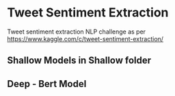 # Tweet Sentiment Extraction
Tweet sentiment extraction NLP challenge as per https://www.kaggle.com/c/tweet-sentiment-extraction/

## Shallow Models in Shallow folder


## Deep - Bert Model
